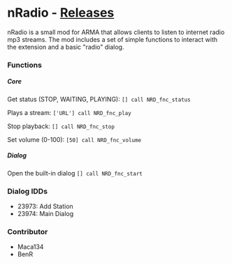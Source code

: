 # nRadio - [Releases](https://github.com/maca134/MBCon/releases)

nRadio is a small mod for ARMA that allows clients to listen to internet radio mp3 streams. The mod includes a set of simple functions to interact with the extension and a basic "radio" dialog.

### Functions
##### Core
Get status (STOP, WAITING, PLAYING):
`[] call NRD_fnc_status`

Plays a stream:
`['URL'] call NRD_fnc_play`

Stop playback:
`[] call NRD_fnc_stop`

Set volume (0-100):
`[50] call NRD_fnc_volume`

##### Dialog
Open the built-in dialog
`[] call NRD_fnc_start`

### Dialog IDDs
- 23973: Add Station
- 23974: Main Dialog

### Contributor
- Maca134
- BenR